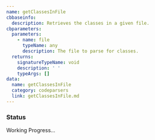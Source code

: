 ```yaml
---
name: getClassesInFile
cbbaseinfo:
  description: Retrieves the classes in a given file.
cbparameters:
  parameters:
    - name: file
      typeName: any
      description: The file to parse for classes.
  returns:
    signatureTypeName: void
    description: ' '
    typeArgs: []
data:
  name: getClassesInFile
  category: codeparsers
  link: getClassesInFile.md
---
```

<CBBaseInfo/> 
 <CBParameters/>

### Status 

Working Progress...